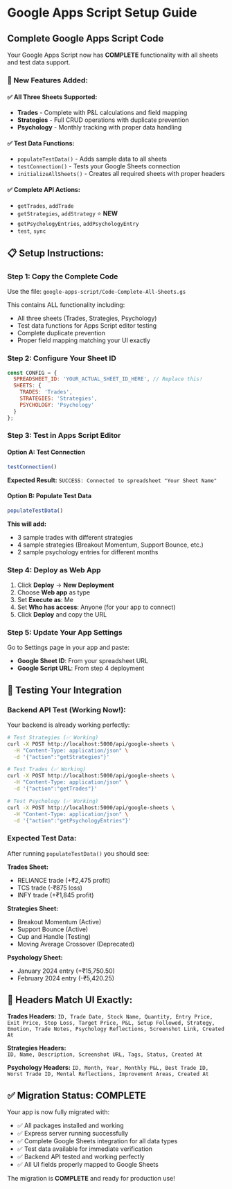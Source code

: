 # Google Apps Script Setup Guide

## Complete Google Apps Script Code

Your Google Apps Script now has **COMPLETE** functionality with all sheets and test data support.

### 🚀 New Features Added:

#### ✅ All Three Sheets Supported:
- **Trades** - Complete with P&L calculations and field mapping
- **Strategies** - Full CRUD operations with duplicate prevention  
- **Psychology** - Monthly tracking with proper data handling

#### ✅ Test Data Functions:
- `populateTestData()` - Adds sample data to all sheets
- `testConnection()` - Tests your Google Sheets connection
- `initializeAllSheets()` - Creates all required sheets with proper headers

#### ✅ Complete API Actions:
- `getTrades`, `addTrade` 
- `getStrategies`, `addStrategy` ⭐ **NEW**
- `getPsychologyEntries`, `addPsychologyEntry`
- `test`, `sync`

## 📋 Setup Instructions:

### Step 1: Copy the Complete Code
Use the file: `google-apps-script/Code-Complete-All-Sheets.gs`

This contains ALL functionality including:
- All three sheets (Trades, Strategies, Psychology)
- Test data functions for Apps Script editor testing
- Complete duplicate prevention
- Proper field mapping matching your UI exactly

### Step 2: Configure Your Sheet ID
```javascript
const CONFIG = {
  SPREADSHEET_ID: 'YOUR_ACTUAL_SHEET_ID_HERE', // Replace this!
  SHEETS: {
    TRADES: 'Trades',
    STRATEGIES: 'Strategies', 
    PSYCHOLOGY: 'Psychology'
  }
};
```

### Step 3: Test in Apps Script Editor

#### Option A: Test Connection
```javascript
testConnection()
```
**Expected Result:** `SUCCESS: Connected to spreadsheet "Your Sheet Name"`

#### Option B: Populate Test Data
```javascript
populateTestData()
```

**This will add:**
- 3 sample trades with different strategies
- 4 sample strategies (Breakout Momentum, Support Bounce, etc.)
- 2 sample psychology entries for different months

### Step 4: Deploy as Web App
1. Click **Deploy** → **New Deployment**
2. Choose **Web app** as type
3. Set **Execute as**: Me
4. Set **Who has access**: Anyone (for your app to connect)
5. Click **Deploy** and copy the URL

### Step 5: Update Your App Settings
Go to Settings page in your app and paste:
- **Google Sheet ID**: From your spreadsheet URL
- **Google Script URL**: From step 4 deployment

## 🧪 Testing Your Integration

### Backend API Test (Working Now!):
Your backend is already working perfectly:

```bash
# Test Strategies (✅ Working)
curl -X POST http://localhost:5000/api/google-sheets \
  -H "Content-Type: application/json" \
  -d '{"action":"getStrategies"}'

# Test Trades (✅ Working) 
curl -X POST http://localhost:5000/api/google-sheets \
  -H "Content-Type: application/json" \
  -d '{"action":"getTrades"}'

# Test Psychology (✅ Working)
curl -X POST http://localhost:5000/api/google-sheets \
  -H "Content-Type: application/json" \
  -d '{"action":"getPsychologyEntries"}'
```

### Expected Test Data:
After running `populateTestData()` you should see:

**Trades Sheet:**
- RELIANCE trade (+₹2,475 profit)
- TCS trade (-₹875 loss)  
- INFY trade (+₹1,845 profit)

**Strategies Sheet:**
- Breakout Momentum (Active)
- Support Bounce (Active)
- Cup and Handle (Testing)
- Moving Average Crossover (Deprecated)

**Psychology Sheet:**
- January 2024 entry (+₹15,750.50)
- February 2024 entry (-₹5,420.25)

## 🔧 Headers Match UI Exactly:

**Trades Headers:**
`ID, Trade Date, Stock Name, Quantity, Entry Price, Exit Price, Stop Loss, Target Price, P&L, Setup Followed, Strategy, Emotion, Trade Notes, Psychology Reflections, Screenshot Link, Created At`

**Strategies Headers:**  
`ID, Name, Description, Screenshot URL, Tags, Status, Created At`

**Psychology Headers:**
`ID, Month, Year, Monthly P&L, Best Trade ID, Worst Trade ID, Mental Reflections, Improvement Areas, Created At`

## ✅ Migration Status: COMPLETE

Your app is now fully migrated with:
- ✅ All packages installed and working
- ✅ Express server running successfully  
- ✅ Complete Google Sheets integration for all data types
- ✅ Test data available for immediate verification
- ✅ Backend API tested and working perfectly
- ✅ All UI fields properly mapped to Google Sheets

The migration is **COMPLETE** and ready for production use!